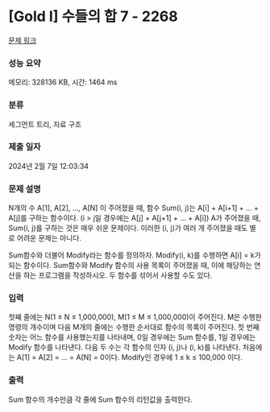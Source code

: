 # [Gold I] 수들의 합 7 - 2268 

[문제 링크](https://www.acmicpc.net/problem/2268) 

### 성능 요약

메모리: 328136 KB, 시간: 1464 ms

### 분류

세그먼트 트리, 자료 구조

### 제출 일자

2024년 2월 7일 12:03:34

### 문제 설명

<p>N개의 수 A[1], A[2], …, A[N] 이 주어졌을 때, 함수 Sum(i, j)는 A[i] + A[i+1] + … + A[j]를 구하는 함수이다. (i > j일 경우에는 A[j] + A[j+1] + ... + A[i]) A가 주어졌을 때, Sum(i, j)를 구하는 것은 매우 쉬운 문제이다. 이러한 (i, j)가 여러 개 주어졌을 때도 별로 어려운 문제는 아니다.</p>

<p>Sum함수와 더불어 Modify라는 함수를 정의하자. Modify(i, k)를 수행하면 A[i] = k가 되는 함수이다. Sum함수와 Modify 함수의 사용 목록이 주어졌을 때, 이에 해당하는 연산을 하는 프로그램을 작성하시오. 두 함수를 섞어서 사용할 수도 있다.</p>

### 입력 

 <p>첫째 줄에는 N(1 ≤ N ≤ 1,000,000), M(1 ≤ M ≤ 1,000,000)이 주어진다. M은 수행한 명령의 개수이며 다음 M개의 줄에는 수행한 순서대로 함수의 목록이 주어진다. 첫 번째 숫자는 어느 함수를 사용했는지를 나타내며, 0일 경우에는 Sum 함수를, 1일 경우에는 Modify 함수를 나타낸다. 다음 두 수는 각 함수의 인자 (i, j)나 (i, k)를 나타낸다. 처음에는 A[1] = A[2] = … = A[N] = 0이다. Modify인 경우에 1 ≤ k ≤ 100,000 이다.</p>

### 출력 

 <p>Sum 함수의 개수만큼 각 줄에 Sum 함수의 리턴값을 출력한다.</p>

